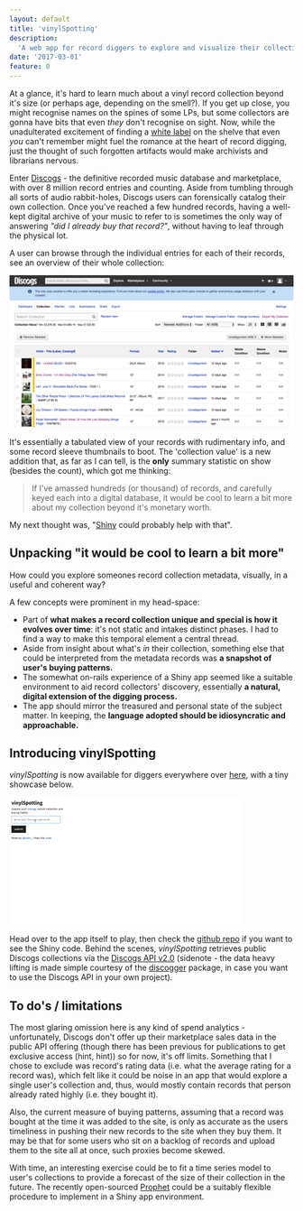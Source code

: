 ```yaml
---
layout: default
title: 'vinylSpotting'
description:
  'A web app for record diggers to explore and visualize their collections.'
date: '2017-03-01'
feature: 0
---
```


At a glance, it's hard to learn much about a vinyl record collection beyond it's size (or perhaps age, depending on the smell?). If you get up close, you might recognise names on the spines of some LPs, but some collectors are gonna have bits that even _they_ don't recognise on sight. Now, while the unadulterated excitement of finding a [white label](https://en.wikipedia.org/wiki/White_label) on the shelve that even _you_ can't remember might fuel the romance at the heart of record digging, just the thought of such forgotten artifacts would make archivists and librarians nervous.

Enter [Discogs](http://www.discogs.com) - the definitive recorded music database and marketplace, with over 8 million record entries and counting. Aside from tumbling through all sorts of audio rabbit-holes, Discogs users can forensically catalog their own collection. Once you've reached a few hundred records, having a well-kept digital archive of your music to refer to is sometimes the only way of answering _"did I already buy that record?"_, without having to leaf through the physical lot.

A user can browse through the individual entries for each of their records, see an overview of their whole collection:

![Discogs collection overview](/images/2017-03-01-vinylspotting-discogs.png)

It's essentially a tabulated view of your records with rudimentary info, and some record sleeve thumbnails to boot. The 'collection value' is a new addition that, as far as I can tell, is the **only** summary statistic on show (besides the count), which got me thinking:

> If I've amassed hundreds (or thousand) of records, and carefully keyed each into a digital database, it would be cool to learn a bit more about my collection beyond it's monetary worth.

My next thought was, "[Shiny](https://shiny.rstudio.com/) could probably help with that".

## Unpacking "it would be cool to learn a bit more"

How could you explore someones record collection metadata, visually, in a useful and coherent way?

A few concepts were prominent in my head-space:

- Part of **what makes a record collection unique and special is how it evolves over time**: it's not static and intakes distinct phases. I had to find a way to make this temporal element a central thread.
- Aside from insight about what's _in_ their collection, something else that could be interpreted from the metadata records was **a snapshot of user's buying patterns.**
- The somewhat on-rails experience of a Shiny app seemed like a suitable environment to aid record collectors' discovery, essentially **a natural, digital extension of the digging process.**
- The app should mirror the treasured and personal state of the subject matter. In keeping, the **language adopted should be idiosyncratic and approachable.**

## Introducing vinylSpotting

_vinylSpotting_ is now available for diggers everywhere over [here](https://apps.ewen.io/vinylspotting), with a tiny showcase below.

![vinylSpotting showcase](/images/2017-03-01-vinylspotting.gif)

Head over to the app itself to play, then check the [github repo](https://github.com/ewenme/vinylspotting) if you want to see the Shiny code. Behind the scenes, _vinylSpotting_ retrieves public Discogs collections via the [Discogs API v2.0](https://www.discogs.com/developers/) (sidenote - the data heavy lifting is made simple courtesy of the [discogger](https://github.com/ewenme/discogger) package, in case you want to use the Discogs API in your own project).

## To do's / limitations

The most glaring omission here is any kind of spend analytics - unfortunately, Discogs don't offer up their marketplace sales data in the public API offering (though there has been previous for publications to get exclusive access (hint, hint)) so for now, it's off limits. Something that I chose to exclude was record's rating data (i.e. what the average rating for a record was), which felt like it could be noise in an app that would explore a single user's collection and, thus, would mostly contain records that person already rated highly (i.e. they bought it).

Also, the current measure of buying patterns, assuming that a record was bought at the time it was added to the site, is only as accurate as the users timeliness in pushing their new records to the site when they buy them. It may be that for some users who sit on a backlog of records and upload them to the site all at once, such proxies become skewed.

With time, an interesting exercise could be to fit a time series model to user's collections to provide a forecast of the size of their collection in the future. The recently open-sourced [Prophet](https://facebookincubator.github.io/prophet/) could be a suitably flexible procedure to implement in a Shiny app environment.
